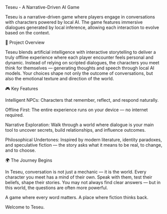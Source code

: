 Teseu - A Narrative-Driven AI Game

Teseu is a narrative-driven game where players engage in conversations with characters powered by local AI. The game features immersive dialogues generated by local inference, allowing each interaction to evolve based on the context.

🚀 Project Overview

Teseu blends artificial intelligence with interactive storytelling to deliver a truly offline experience where each player encounter feels personal and dynamic. Instead of relying on scripted dialogues, the characters you meet think for themselves — generating thoughts and speech through local AI models. Your choices shape not only the outcome of conversations, but also the emotional texture and direction of the world.

🎮 Key Features

Intelligent NPCs: Characters that remember, reflect, and respond naturally.

Offline First: The entire experience runs on your device — no internet required.

Narrative Exploration: Walk through a world where dialogue is your main tool to uncover secrets, build relationships, and influence outcomes.

Philosophical Undertones: Inspired by modern literature, identity paradoxes, and speculative fiction — the story asks what it means to be real, to change, and to choose.


🌍 The Journey Begins

In Teseu, conversation is not just a mechanic — it is the world. Every character you meet has a mind of their own. Speak with them, test their beliefs, shape their stories. You may not always find clear answers — but in this world, the questions are often more powerful.

A game where every word matters. A place where fiction thinks back.

Welcome to Teseu.


